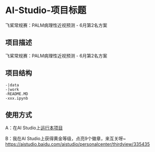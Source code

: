 # AI-Studio-项目标题
飞桨常规赛：PALM病理性近视预测 - 6月第2名方案
## 项目描述
飞桨常规赛：PALM病理性近视预测 - 6月第2名方案

## 项目结构
```
-|data
-|work
-README.MD
-xxx.ipynb
```
## 使用方式
A：在AI Studio上[运行本项目](https://aistudio.baidu.com/aistudio/usercenter)

B：我在AI Studio上获得黄金等级，点亮9个徽章，来互关呀~ https://aistudio.baidu.com/aistudio/personalcenter/thirdview/335435
